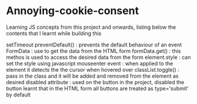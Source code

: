 # Annoying-cookie-consent

Learning JS concepts from this project and onwards, listing below the contents that I learnt while building this

setTimeout
preventDefault() : prevents the default behaviour of an event
FormData : use to get the data from the HTML form
formData.get() : this methos is used to access the desired data from the form
element.style : can set the style using javascript
mouseenter event : when applied to the element it detects the the cursor when hovered over
classList.toggle() : pass in the class and it will be added and removed from the element as desired
disabled attribute : used on the button in the project, disabled the button
learnt that in the HTML form all buttons are treated as type='submit' by default
